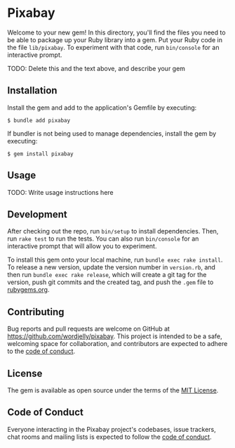 # Pixabay

Welcome to your new gem! In this directory, you'll find the files you need to be able to package up your Ruby library into a gem. Put your Ruby code in the file `lib/pixabay`. To experiment with that code, run `bin/console` for an interactive prompt.

TODO: Delete this and the text above, and describe your gem

## Installation

Install the gem and add to the application's Gemfile by executing:

    $ bundle add pixabay

If bundler is not being used to manage dependencies, install the gem by executing:

    $ gem install pixabay

## Usage

TODO: Write usage instructions here

## Development

After checking out the repo, run `bin/setup` to install dependencies. Then, run `rake test` to run the tests. You can also run `bin/console` for an interactive prompt that will allow you to experiment.

To install this gem onto your local machine, run `bundle exec rake install`. To release a new version, update the version number in `version.rb`, and then run `bundle exec rake release`, which will create a git tag for the version, push git commits and the created tag, and push the `.gem` file to [rubygems.org](https://rubygems.org).

## Contributing

Bug reports and pull requests are welcome on GitHub at https://github.com/wordjelly/pixabay. This project is intended to be a safe, welcoming space for collaboration, and contributors are expected to adhere to the [code of conduct](https://github.com/wordjelly/pixabay/blob/master/CODE_OF_CONDUCT.md).

## License

The gem is available as open source under the terms of the [MIT License](https://opensource.org/licenses/MIT).

## Code of Conduct

Everyone interacting in the Pixabay project's codebases, issue trackers, chat rooms and mailing lists is expected to follow the [code of conduct](https://github.com/wordjelly/pixabay/blob/master/CODE_OF_CONDUCT.md).
